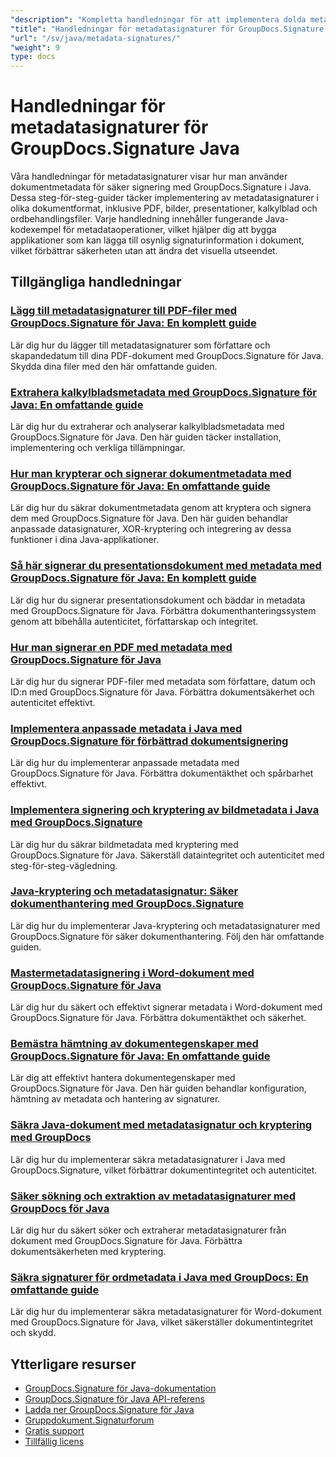 ```yaml
---
"description": "Kompletta handledningar för att implementera dolda metadatasignaturer i olika dokumentformat med GroupDocs.Signature för Java."
"title": "Handledningar för metadatasignaturer för GroupDocs.Signature Java"
"url": "/sv/java/metadata-signatures/"
"weight": 9
type: docs
---
```

# Handledningar för metadatasignaturer för GroupDocs.Signature Java

Våra handledningar för metadatasignaturer visar hur man använder dokumentmetadata för säker signering med GroupDocs.Signature i Java. Dessa steg-för-steg-guider täcker implementering av metadatasignaturer i olika dokumentformat, inklusive PDF, bilder, presentationer, kalkylblad och ordbehandlingsfiler. Varje handledning innehåller fungerande Java-kodexempel för metadataoperationer, vilket hjälper dig att bygga applikationer som kan lägga till osynlig signaturinformation i dokument, vilket förbättrar säkerheten utan att ändra det visuella utseendet.

## Tillgängliga handledningar

### [Lägg till metadatasignaturer till PDF-filer med GroupDocs.Signature för Java: En komplett guide](./groupdocs-signature-java-add-metadata-to-pdfs/)
Lär dig hur du lägger till metadatasignaturer som författare och skapandedatum till dina PDF-dokument med GroupDocs.Signature för Java. Skydda dina filer med den här omfattande guiden.

### [Extrahera kalkylbladsmetadata med GroupDocs.Signature för Java: En omfattande guide](./extract-spreadsheet-metadata-groupdocs-signature-java/)
Lär dig hur du extraherar och analyserar kalkylbladsmetadata med GroupDocs.Signature för Java. Den här guiden täcker installation, implementering och verkliga tillämpningar.

### [Hur man krypterar och signerar dokumentmetadata med GroupDocs.Signature för Java: En omfattande guide](./encrypt-sign-metadata-groupdocs-java/)
Lär dig hur du säkrar dokumentmetadata genom att kryptera och signera dem med GroupDocs.Signature för Java. Den här guiden behandlar anpassade datasignaturer, XOR-kryptering och integrering av dessa funktioner i dina Java-applikationer.

### [Så här signerar du presentationsdokument med metadata med GroupDocs.Signature för Java: En komplett guide](./groupdocs-signature-java-sign-presentation-metadata/)
Lär dig hur du signerar presentationsdokument och bäddar in metadata med GroupDocs.Signature för Java. Förbättra dokumenthanteringssystem genom att bibehålla autenticitet, författarskap och integritet.

### [Hur man signerar en PDF med metadata med GroupDocs.Signature för Java](./sign-pdf-metadata-groupdocs-signature-java/)
Lär dig hur du signerar PDF-filer med metadata som författare, datum och ID:n med GroupDocs.Signature för Java. Förbättra dokumentsäkerhet och autenticitet effektivt.

### [Implementera anpassade metadata i Java med GroupDocs.Signature för förbättrad dokumentsignering](./implement-custom-metadata-java-groupdocs-signature/)
Lär dig hur du implementerar anpassade metadata med GroupDocs.Signature för Java. Förbättra dokumentäkthet och spårbarhet effektivt.

### [Implementera signering och kryptering av bildmetadata i Java med GroupDocs.Signature](./groupdocs-signature-java-image-metadata-encryption/)
Lär dig hur du säkrar bildmetadata med kryptering med GroupDocs.Signature för Java. Säkerställ dataintegritet och autenticitet med steg-för-steg-vägledning.

### [Java-kryptering och metadatasignatur: Säker dokumenthantering med GroupDocs.Signature](./java-encryption-metadata-signature-groupdocs-signature/)
Lär dig hur du implementerar Java-kryptering och metadatasignaturer med GroupDocs.Signature för säker dokumenthantering. Följ den här omfattande guiden.

### [Mastermetadatasignering i Word-dokument med GroupDocs.Signature för Java](./master-metadata-signing-word-docs-groupdocs-signature-java/)
Lär dig hur du säkert och effektivt signerar metadata i Word-dokument med GroupDocs.Signature för Java. Förbättra dokumentäkthet och säkerhet.

### [Bemästra hämtning av dokumentegenskaper med GroupDocs.Signature för Java: En omfattande guide](./groupdocs-signature-java-document-properties-tutorial/)
Lär dig att effektivt hantera dokumentegenskaper med GroupDocs.Signature för Java. Den här guiden behandlar konfiguration, hämtning av metadata och hantering av signaturer.

### [Säkra Java-dokument med metadatasignatur och kryptering med GroupDocs](./java-metadata-signature-encryption-groupdocs/)
Lär dig hur du implementerar säkra metadatasignaturer i Java med GroupDocs.Signature, vilket förbättrar dokumentintegritet och autenticitet.

### [Säker sökning och extraktion av metadatasignaturer med GroupDocs för Java](./groupdocs-signature-secure-metadata-search-java/)
Lär dig hur du säkert söker och extraherar metadatasignaturer från dokument med GroupDocs.Signature för Java. Förbättra dokumentsäkerheten med kryptering.

### [Säkra signaturer för ordmetadata i Java med GroupDocs: En omfattande guide](./secure-word-metadata-signatures-java-groupdocs/)
Lär dig hur du implementerar säkra metadatasignaturer för Word-dokument med GroupDocs.Signature för Java, vilket säkerställer dokumentintegritet och skydd.

## Ytterligare resurser

- [GroupDocs.Signature för Java-dokumentation](https://docs.groupdocs.com/signature/java/)
- [GroupDocs.Signature för Java API-referens](https://reference.groupdocs.com/signature/java/)
- [Ladda ner GroupDocs.Signature för Java](https://releases.groupdocs.com/signature/java/)
- [Gruppdokument.Signaturforum](https://forum.groupdocs.com/c/signature)
- [Gratis support](https://forum.groupdocs.com/)
- [Tillfällig licens](https://purchase.groupdocs.com/temporary-license/)